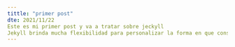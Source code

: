 ```yaml
---
tittle: "primer post"
dte: 2021/11/22
Este es mi primer post y va a tratar sobre jeckyll
Jekyll brinda mucha flexibilidad para personalizar la forma en que construimos nuestro sitio.
---
```

